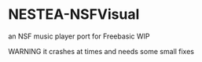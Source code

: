 # NESTEA-NSFVisual
an NSF music player port for Freebasic WIP 

WARNING it crashes at times and needs some small fixes


